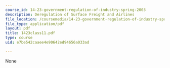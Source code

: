 ```yaml
---
course_id: 14-23-government-regulation-of-industry-spring-2003
description: Deregulation of Surface Freight and Airlines
file_location: /coursemedia/14-23-government-regulation-of-industry-spring-2003/e7be542caaee4e90642ed94656a033ad_1423class11.pdf
file_type: application/pdf
layout: pdf
title: 1423class11.pdf
type: course
uid: e7be542caaee4e90642ed94656a033ad

---
```

None